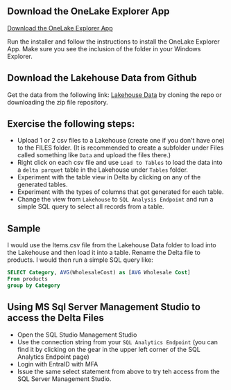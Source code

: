 ## Download the OneLake Explorer App

[Download the OneLake Explorer App](https://www.microsoft.com/en-us/download/details.aspx?id=105222)

Run the installer and follow the instructions to install the OneLake Explorer App.
Make sure you see the inclusion of the folder in your Windows Explorer.

## Download the Lakehouse Data from Github

Get the data from the following link: [Lakehouse Data](https://github.com/TheTrainingBoss/Fabric-Presentation/tree/main/Data) by cloning the repo or downloading the zip file repository.

## Exercise the following steps:

- Upload 1 or 2 csv files to a Lakehouse (create one if you don't have one) to the FILES folder. (It is recommended to create a subfolder under Files called something like `Data` and upload the files there.)
- Right click on each csv file and use `Load to Tables` to load the data into a `delta parquet` table in the Lakehouse under `Tables` folder.
- Experiment with the table view in Delta by clicking on any of the generated tables.
- Experiment with the types of columns that got generated for each table.
- Change the view from `Lakehouse` to `SQL Analysis Endpoint` and run a simple SQL query to select all records from a table.

## Sample
I would use the Items.csv file from the Lakehouse Data folder to load into the Lakehouse and then load it into a table. Rename the Delta file to products.
I would then run a simple SQL query like:
```sql
SELECT Category, AVG(WholesaleCost) as [AVG Wholesale Cost]
From products
group by Category
```
## Using MS Sql Server Management Studio to access the Delta Files
- Open the SQL Studio Management Studio
- Use the connection string from your `SQL Analytics Endpoint` (you can find it by clicking on the gear in the upper left corner of the SQL Analytics Endpoint page)
- Login with EntraID with MFA
- Issue the same select statement from above to try teh access from the SQL Server Management Studio.